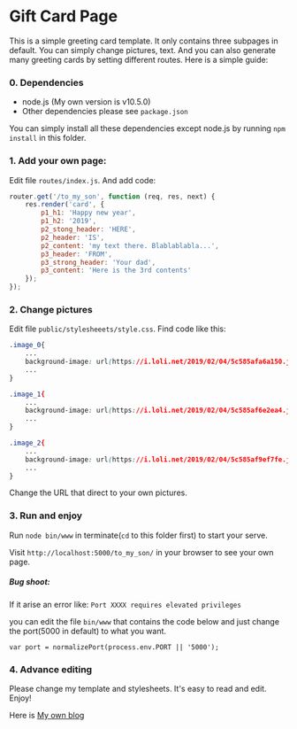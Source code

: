 # Gift Card Page

This is a simple greeting card template. It only contains three subpages in default. You can simply change pictures, text. And you can also generate many greeting cards by setting different routes. Here is a simple guide:

### 0. Dependencies

- node.js (My own version is v10.5.0)
- Other dependencies please see `package.json`

You can simply install all these dependencies except node.js by running `npm install` in this folder.

### 1. Add your own page:

Edit file `routes/index.js`. And add code:

```javascript
router.get('/to_my_son', function (req, res, next) {
    res.render('card', {
        p1_h1: 'Happy new year',
        p1_h2: '2019',
        p2_stong_header: 'HERE',
        p2_header: 'IS',
        p2_content: 'my text there. Blablablabla...',
        p3_header: 'FROM',
        p3_strong_header: 'Your dad',
        p3_content: 'Here is the 3rd contents'
    });
});
```

### 2. Change pictures

Edit file `public/stylesheeets/style.css`. Find code like this:

```css
.image_0{
    ...
    background-image: url(https://i.loli.net/2019/02/04/5c585afa6a150.jpg);
    ...
}

.image_1{
    ...
    background-image: url(https://i.loli.net/2019/02/04/5c585af6e2ea4.jpg);
    ...
}

.image_2{
    ...
    background-image: url(https://i.loli.net/2019/02/04/5c585af9ef7fe.jpg);
    ...
}
```

Change the URL that direct to your own pictures.

### 3. Run and enjoy

Run `node bin/www` in terminate(`cd` to this folder first) to start your serve.

Visit `http://localhost:5000/to_my_son/` in your browser to see your own page.

##### Bug shoot:

If it arise an error like: `Port XXXX requires elevated privileges`

you can edit the file `bin/www` that contains the code below and just change the port(5000 in default) to what you want.

```
var port = normalizePort(process.env.PORT || '5000');
```

### 4. Advance editing

Please change my template and stylesheets. It's easy to read and edit. Enjoy!



Here is [My own blog](https://www.mrxzh.com)